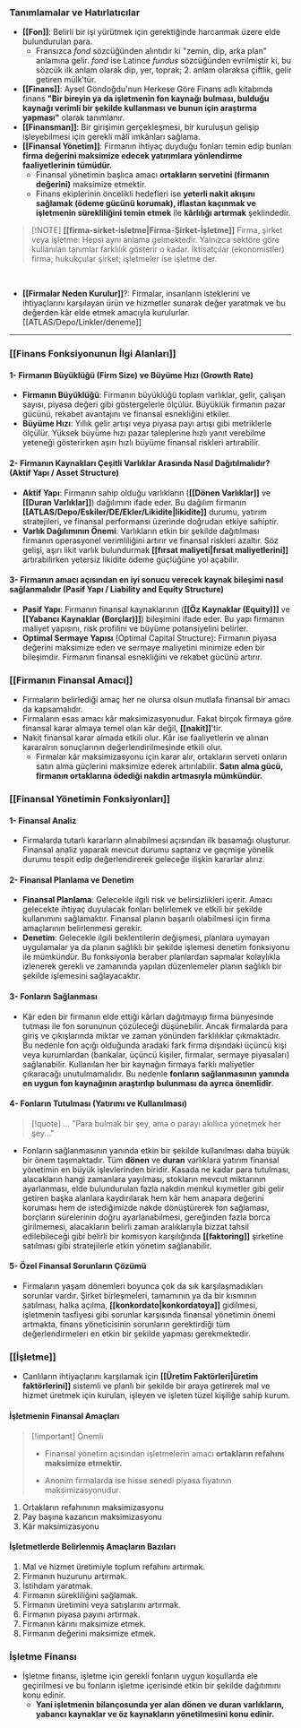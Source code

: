 ### Tanımlamalar ve Hatırlatıcılar
- **[[Fon]]**: Belirli bir işi yürütmek için gerektiğinde harcanmak üzere elde bulundurulan para. 
	- Fransızca *fond* sözcüğünden alıntıdır ki "zemin, dip, arka plan" anlamına gelir. *fond* ise Latince *fundus* sözcüğünden evrilmiştir ki, bu sözcük ilk anlam olarak dip, yer, toprak; 2. anlam olaraksa çiftlik, gelir getiren mülk'tür.  <br>
- **[[Finans]]**: Aysel Göndoğdu'nun Herkese Göre Finans adlı kitabında finans **"Bir bireyin ya da işletmenin fon kaynağı bulması, bulduğu kaynağı verimli bir şekilde kullanması ve bunun için araştırma yapması"** olarak tanımlanır. 
- **[[Finansman]]**: Bir girişimin gerçekleşmesi, bir kuruluşun gelişip işleyebilmesi için gerekli mâlî imkânları sağlama.<br>
- **[[Finansal Yönetim]]**: Firmanın ihtiyaç duyduğu fonları temin edip bunları **firma değerini maksimize edecek yatırımlara yönlendirme faaliyetlerinin tümüdür.**
	- Finansal yönetimin başlıca amacı **ortakların servetini (firmanın değerini)** maksimize etmektir.
	- Finans ekiplerinin öncelikli hedefleri ise **yeterli nakit akışını sağlamak (ödeme gücünü korumak), iflastan kaçınmak ve işletmenin sürekliliğini temin etmek** ile **kârlılığı artırmak** şeklindedir. <br>

 >[!NOTE] **[[firma-sirket-isletme|Firma-Şirket-İşletme]]**
> Firma, şirket veya işletme: Hepsi aynı anlama gelmektedir. Yalnızca sektöre göre kullanılan tanımlar farklılık gösterir o kadar. İktisatçılar (ekonomistler) firma; hukukçular şirket; işletmeler ise işletme der. 

<br>

- **[[Firmalar Neden Kurulur]]**?: Firmalar, insanların isteklerini ve ihtiyaçlarını karşılayan ürün ve hizmetler sunarak değer yaratmak ve bu değerden kâr elde etmek amacıyla kurulurlar.
[[ATLAS/Depo/Linkler/deneme]]

---

### [[Finans Fonksiyonunun İlgi Alanları]]
#### 1- Firmanın Büyüklüğü (Firm Size) ve Büyüme Hızı (Growth Rate)
- **Firmanın Büyüklüğü**: Firmanın büyüklüğü toplam varlıklar, gelir, çalışan sayısı, piyasa değeri gibi göstergelerle ölçülür. Büyüklük firmanın pazar gücünü, rekabet avantajını ve finansal esnekliğini etkiler.
- **Büyüme Hızı**: Yıllık gelir artışı veya piyasa payı artışı gibi metriklerle ölçülür. Yüksek büyüme hızı pazar taleplerine hızlı yanıt verebilme yeteneği gösterirken aşırı hızlı büyüme finansal riskleri artırabilir. 
#### 2- Firmanın Kaynakları Çeşitli Varlıklar Arasında Nasıl Dağıtılmalıdır? (Aktif Yapı / Asset Structure)
- **Aktif Yapı**: Firmanın sahip olduğu varlıkların (**[[Dönen Varlıklar]]** ve **[[Duran Varlıklar]]**) dağılımını ifade eder. Bu dağılım firmanın **[[ATLAS/Depo/Eskiler/DE/Ekler/Likidite|likidite]]** durumu, yatırım stratejileri, ve finansal performansı üzerinde doğrudan etkiye sahiptir.
- **Varlık Dağılımının Önemi**: Varlıkların etkin bir şekilde dağıtılması firmanın operasyonel verimliliğini artırır ve finansal riskleri azaltır. Söz gelişi, aşırı likit varlık bulundurmak **[[fırsat maliyeti|fırsat maliyetlerini]]** artırabilirken yetersiz likidite ödeme güçlüğüne yol açabilir. 
#### 3- Firmanın amacı açısından en iyi sonucu verecek kaynak bileşimi nasıl sağlanmalıdır (Pasif Yapı / Liability and Equity Structure)
- **Pasif Yapı**: Firmanın finansal kaynaklarının (**[[Öz Kaynaklar (Equity)]]** ve **[[Yabancı Kaynaklar (Borçlar)]]**) bileşimini ifade eder. Bu yapı firmanın maliyet yapısını, risk profilini ve büyüme potansiyelini belirler.
- **Optimal Sermaye Yapısı** (Optimal Capital Structure): Firmanın piyasa değerini maksimize eden ve sermaye maliyetini minimize eden bir bileşimdir. Firmanın finansal esnekliğini ve rekabet gücünü artırır.

### [[Firmanın Finansal Amacı]]
- Firmaların belirlediği amaç her ne olursa olsun mutlafa finansal bir amacı da kapsamalıdır.
- Firmaların esas amacı kâr maksimizasyonudur. Fakat birçok firmaya göre finansal karar almaya temel olan kâr değil, **[[nakit]]**'tir. 
- Nakit finansal karar almada etkili olur. Kâr ise faaliyetlerin ve alınan kararalrın sonuçlarının değerlendirilmesinde etkili olur.
	- Firmalar kâr maksimizasyonu için karar alır, ortakların serveti onların satın alma güçlerini maksimize ederek artırılabilir. **Satın alma gücü, firmanın ortaklarına ödediği nakdin artmasıyla mümkündür.**

### [[Finansal Yönetimin Fonksiyonları]]
#### 1- Finansal Analiz
- Firmalarda tutarlı kararların alınabilmesi açısından ilk basamağı oluşturur. Finansal analiz yaparak mevcut durumu saptarız ve geçmişe yönelik durumu tespit edip değerlendirerek geleceğe ilişkin kararlar alırız.
#### 2- Finansal Planlama ve Denetim
- **Finansal Planlama**: Gelecekle ilgili risk ve belirsizlikleri içerir. Amacı gelecekte ihtiyaç duyulacak fonları belirlemek ve etkili bir şekilde kullanımını sağlamaktır. Finansal planın başarılı olabilmesi için firma amaçlarının belirlenmesi gerekir.
- **Denetim**: Gelecekle ilgili beklentilerin değişmesi, planlara uymayan uygulamalar ya da planın sağlıklı bir şekilde işlemesi denetim fonksiyonu ile mümkündür. Bu fonksiyonla beraber planlardan sapmalar kolaylıkla izlenerek gerekli ve zamanında yapılan düzenlemeler planın sağlıklı bir şekilde işlemesini sağlayacaktır.
#### 3- Fonların Sağlanması
- Kâr eden bir firmanın elde ettiği kârları dağıtmayıp firma bünyesinde tutması ile fon sorununun çözüleceği düşünebilir. Ancak firmalarda para giriş ve çıkışlarında miktar ve zaman yönünden farklılıklar çıkmaktadır. Bu nedenle fon açığı olduğunda aradaki fark firma dışındaki üçüncü kişi veya kurumlardan (bankalar, üçüncü kişiler, firmalar, sermaye piyasaları) sağlanabilir. Kullanılan her bir kaynağın firmaya farklı maliyetler çıkaracağı unutulmamalıdır. Bu nedenle **fonların sağlanmasının yanında en uygun fon kaynağının araştırılıp bulunması da ayrıca önemlidir**.
#### 4- Fonların Tutulması (Yatırımı ve Kullanılması)

> [!quote] ...
> "Para bulmak bir şey, ama o parayı akıllıca yönetmek her şey..."

- Fonların sağlanmasının yanında etkin bir şekilde kullanılması daha büyük bir önem taşımaktadır. Tüm **dönen** ve **duran** varlıklara yatırım finansal yönetimin en büyük işlevlerinden biridir. Kasada ne kadar para tutulması, alacakların hangi zamanlara yayılması, stokların mevcut miktarının ayarlanması, elde bulundurulan fazla nakdin menkul kıymetler gibi gelir getiren başka alanlara kaydırılarak hem kâr hem anapara değerini koruması hem de istediğimizde nakde dönüştürerek fon sağlaması, borçların sürelerinin doğru ayarlanabilmesi, gereğinden fazla borca girilmemesi, alacakların belirli zaman aralıklarıyla bizzat tahsil edilebileceği gibi belirli bir komisyon karşılığında **[[faktoring]]** şirketine satılması gibi stratejilerle etkin yönetim sağlanabilir.
#### 5- Özel Finansal Sorunların Çözümü
- Firmaların yaşam dönemleri boyunca çok da sık karşılaşmadıkları sorunlar vardır. Şirket birleşmeleri, tamamının ya da bir kısmının satılması, halka açılma, **[[konkordato|konkordatoya]]** gidilmesi, işletmenin tasfiyesi gibi sorunlar karşısında finansal yönetimin önemi artmakta, finans yöneticisinin sorunların gerektirdiği tüm değerlendirmeleri en etkin bir şekilde yapması gerekmektedir.

### **[[İşletme]]**
- Canlıların ihtiyaçlarını karşılamak için **[[Üretim Faktörleri|üretim faktörlerini]]** sistemli ve planlı bir şekilde bir araya getirerek mal ve hizmet üretmek için kurulan, işleyen ve işleten tüzel kişiliğe sahip kurum.
#### İşletmenin Finansal Amaçları

> [!important] Önemli
> - Finansal yönetim açısından işletmelerin amacı **ortakların refahını maksimize etmektir.**
> 
> - Anonim firmalarda ise hisse senedi piyasa fiyatının maksimizasyonudur.

1. Ortakların refahınının maksimizasyonu
2. Pay başına kazancın maksimizasyonu
3. Kâr maksimizasyonu

#### İşletmetlerde Belirlenmiş Amaçların Bazıları
1. Mal ve hizmet üretimiyle toplum refahını artırmak.
2. Firmanın huzurunu artırmak.
3. İstihdam yaratmak.
4. Firmanın sürekliliğini sağlamak.
5. Firmanın üretimini veya satışlarını artırmak.
6. Firmanın piyasa payını artırmak.
7. Firmanın kârını maksimize etmek.
8. Firmanın değerini maksimize etmek.

### İşletme Finansı
- İşletme finansı, işletme için gerekli fonların uygun koşullarda ele geçirilmesi ve bu fonların işletme içerisinde etkin bir şekilde dağıtımını konu edinir.
	- **Yani işletmenin bilançosunda yer alan dönen ve duran varlıkların, yabancı kaynaklar ve öz kaynakların yönetilmesini konu edinir.**
